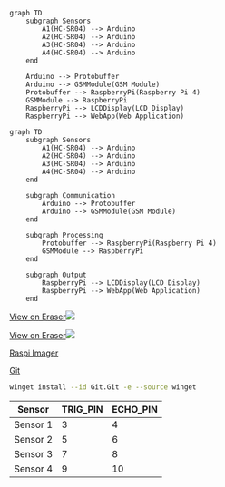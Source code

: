 ```
graph TD
    subgraph Sensors
        A1(HC-SR04) --> Arduino
        A2(HC-SR04) --> Arduino
        A3(HC-SR04) --> Arduino
        A4(HC-SR04) --> Arduino
    end

    Arduino --> Protobuffer
    Arduino --> GSMModule(GSM Module)
    Protobuffer --> RaspberryPi(Raspberry Pi 4)
    GSMModule --> RaspberryPi
    RaspberryPi --> LCDDisplay(LCD Display)
    RaspberryPi --> WebApp(Web Application)
```

```
graph TD
    subgraph Sensors
        A1(HC-SR04) --> Arduino
        A2(HC-SR04) --> Arduino
        A3(HC-SR04) --> Arduino
        A4(HC-SR04) --> Arduino
    end

    subgraph Communication
        Arduino --> Protobuffer
        Arduino --> GSMModule(GSM Module)
    end

    subgraph Processing
        Protobuffer --> RaspberryPi(Raspberry Pi 4)
        GSMModule --> RaspberryPi
    end

    subgraph Output
        RaspberryPi --> LCDDisplay(LCD Display)
        RaspberryPi --> WebApp(Web Application)
    end
```

[View on Eraser![](https://app.eraser.io/workspace/gwwEilISeXia4nUDfhKC/preview?elements=weabPtvIZjlIGo3tSykqPw&type=embed)](https://app.eraser.io/workspace/gwwEilISeXia4nUDfhKC?elements=weabPtvIZjlIGo3tSykqPw)

[View on Eraser![](https://app.eraser.io/workspace/gwwEilISeXia4nUDfhKC/preview?elements=hdcngoy1XiZrmW9ORuSIkg&type=embed)](https://app.eraser.io/workspace/gwwEilISeXia4nUDfhKC?elements=hdcngoy1XiZrmW9ORuSIkg)

[Raspi Imager](https://www.raspberrypi.com/software/)

[Git](https://www.git-scm.com/download/win)

```bash
winget install --id Git.Git -e --source winget
```

| Sensor | TRIG_PIN | ECHO_PIN |
|--------|----------|----------|
| Sensor 1 | 3        | 4        |
| Sensor 2 | 5        | 6        |
| Sensor 3 | 7        | 8        |
| Sensor 4 | 9        | 10       |
